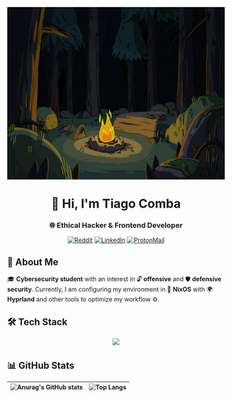 <!-- Banner -->
<div align="center">
  <img align="center" width="1000" src="/wallpapers/fire.jpg" alt="BANNER JPG" style="width:auto; height:400px">
  <h1 align="cenger">👋 Hi, I'm Tiago Comba</h1>
  <h3 align="center">🌐 Ethical Hacker & Frontend Developer</h3>
  
    
[![Reddit](https://img.shields.io/badge/Reddit-FF4500?style=for-the-badge&logo=reddit&logoColor=white)](https://www.reddit.com/user/tu-usuario/) [![LinkedIn](https://img.shields.io/badge/LinkedIn-0A66C2?style=for-the-badge&logo=linkedin&logoColor=white)](https://www.linkedin.com/in/your-username/)  [![ProtonMail](https://img.shields.io/badge/ProtonMail-8B89CC?style=for-the-badge&logo=protonmail&logoColor=white)](mailto:your-email@proton.me)   

  <h2 align="left">👤 About Me</h2>
  <a align="left">
      <p align="left">🎓 <b>Cybersecurity student</b> with an interest in 🔓 <b>offensive</b> and 🛡️ <b>defensive security</b>.  
Currently, I am configuring my environment in 🐧 <b>NixOS</b> with 🌍 <b>Hyprland</b> and other tools to optimize my workflow ⚙️.
</p>
  </a>

<h2 align="left">🛠️ Tech Stack</h2> 

<div align="center">
  <img src="https://skillicons.dev/icons?i=python,php,html,css,javascript,mysql,git,flask,linux,bash,kali,nix,vim" />
</div>

<h2 align="left">📊 GitHub Stats</h2>

| ![Anurag's GitHub stats](https://github-readme-stats.vercel.app/api?username=undertry&show_icons=true&theme=github_dark_dimmed) | ![Top Langs](https://github-readme-stats.vercel.app/api/top-langs/?username=undertry&layout=compact&theme=github_dark_dimmed&langs_count=6)
|-|-|

</div>




